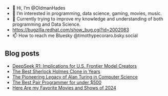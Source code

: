 - 👋 Hi, I’m @OldmanHades
- 👀 I’m interested in programming, data science, gaming, movies, music.
- 🌱 Currently trying to improve my knowledge and understanding of both programming and Data Science.
- https://bugzilla.redhat.com/show_bug.cgi?id=2002083
- 📫 How to reach me Bluesky @timothypecoraro.bsky.social


## Blog posts
<!-- BLOG-POST-LIST:START -->
- [DeepSeek R1: Implications for U.S. Frontier Model Creators](https://medium.com/@timothypecoraro/deepseek-r1-implications-for-u-s-frontier-model-creators-005dfa4710d1?source=rss-5097f5c9b801------2)
- [The Best Sherlock Holmes Clone in Years](https://medium.com/@timothypecoraro/the-best-sherlock-holmes-clone-in-years-229d8a4a8fe1?source=rss-5097f5c9b801------2)
- [The Pioneering Legacy of Alan Turing in Computer Science](https://medium.com/@timothypecoraro/the-pioneering-legacy-of-alan-turing-in-computer-science-c7cf06f4bbff?source=rss-5097f5c9b801------2)
- [The Best Pair Programmer for under $500](https://medium.com/@timothypecoraro/the-best-pair-programmer-for-under-500-6675341fae68?source=rss-5097f5c9b801------2)
- [Here Are my Favorite Movies and Shows of 2024](https://medium.com/@timothypecoraro/here-are-my-favorite-movies-and-shows-of-2024-f2dfc4ac8ea1?source=rss-5097f5c9b801------2)
<!-- BLOG-POST-LIST:END -->
